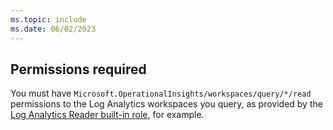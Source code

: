 ```yaml
---
ms.topic: include
ms.date: 06/02/2023
---
```


## Permissions required

You must have `Microsoft.OperationalInsights/workspaces/query/*/read` permissions to the Log Analytics workspaces you query, as provided by the [Log Analytics Reader built-in role](../manage-access.md#log-analytics-reader), for example.
